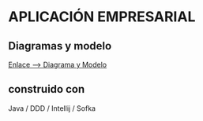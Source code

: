 # APLICACIÓN EMPRESARIAL

## Diagramas y modelo
[Enlace --> Diagrama y Modelo](https://drive.google.com/file/d/1-R6duVR2dayDJdzvjqCSgHqnEozmbdid/view?usp=sharing)

## construido con 
Java / DDD / Intellij / Sofka
